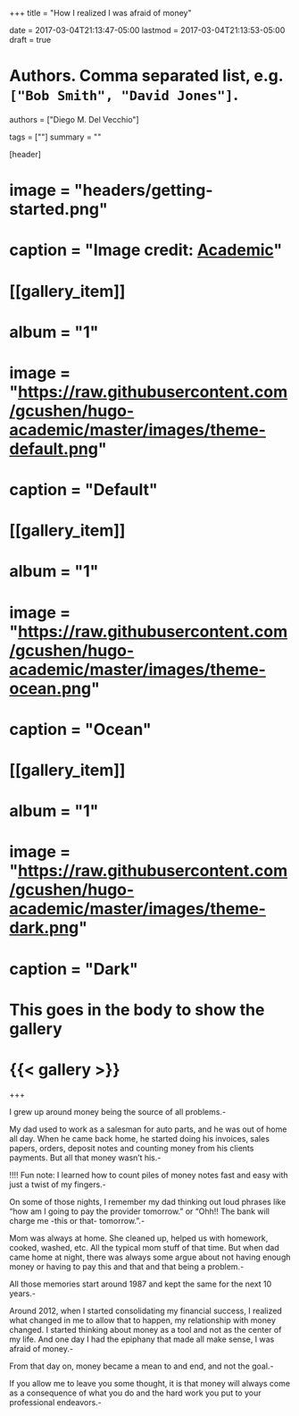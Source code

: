 +++
title = "How I realized I was afraid of money"

date = 2017-03-04T21:13:47-05:00
lastmod = 2017-03-04T21:13:53-05:00
draft = true

# Authors. Comma separated list, e.g. `["Bob Smith", "David Jones"]`.
authors = ["Diego M. Del Vecchio"]

tags = [""]
summary = ""

[header]
# image = "headers/getting-started.png"
# caption = "Image credit: [**Academic**](https://github.com/gcushen/hugo-academic/)"

# [[gallery_item]]
# album = "1"
# image = "https://raw.githubusercontent.com/gcushen/hugo-academic/master/images/theme-default.png"
# caption = "Default"

# [[gallery_item]]
# album = "1"
# image = "https://raw.githubusercontent.com/gcushen/hugo-academic/master/images/theme-ocean.png"
# caption = "Ocean"

# [[gallery_item]]
# album = "1"
# image = "https://raw.githubusercontent.com/gcushen/hugo-academic/master/images/theme-dark.png"
# caption = "Dark"

# This goes in the body to show the gallery
# {{< gallery >}}


+++

I grew up around money being the source of all problems.-

My dad used to work as a salesman for auto parts, and he was out of home all day. When he came back home, he started doing his invoices, sales papers, orders, deposit notes and counting money from his clients payments. But all that money wasn’t his.-

!!!! Fun note: I learned how to count piles of money notes fast and easy with just a twist of my fingers.-

On some of those nights, I remember my dad thinking out loud phrases like “how am I going to pay the provider tomorrow.” or “Ohh!! The bank will charge me -this or that- tomorrow.”.-

Mom was always at home. She cleaned up, helped us with homework, cooked, washed, etc. All the typical mom stuff of that time. But when dad came home at night, there was always some argue about not having enough money or having to pay this and that and that being a problem.-

All those memories start around 1987 and kept the same for the next 10 years.-

Around 2012, when I started consolidating my financial success, I realized what changed in me to allow that to happen, my relationship with money changed. I started thinking about money as a tool and not as the center of my life. And one day I had the epiphany that made all make sense, I was afraid of money.-

From that day on, money became a mean to and end, and not the goal.-

If you allow me to leave you some thought, it is that money will always come as a consequence of what you do and the hard work you put to your professional endeavors.-